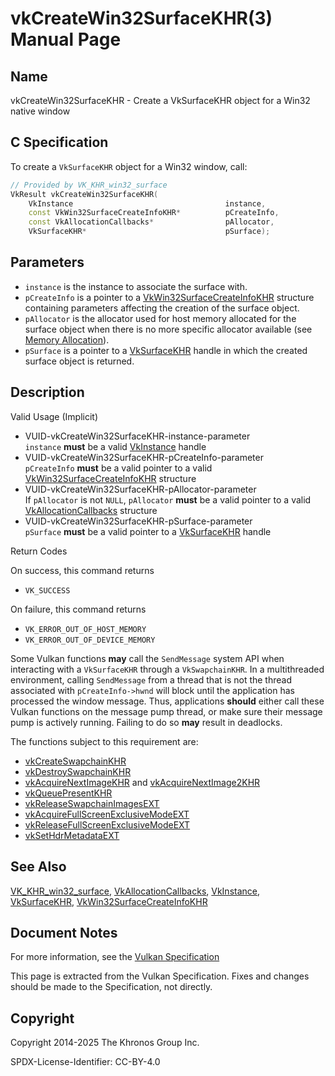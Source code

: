 # vkCreateWin32SurfaceKHR(3) Manual Page

## Name

vkCreateWin32SurfaceKHR - Create a VkSurfaceKHR object for a Win32 native window



## [](#_c_specification)C Specification

To create a `VkSurfaceKHR` object for a Win32 window, call:

```c++
// Provided by VK_KHR_win32_surface
VkResult vkCreateWin32SurfaceKHR(
    VkInstance                                  instance,
    const VkWin32SurfaceCreateInfoKHR*          pCreateInfo,
    const VkAllocationCallbacks*                pAllocator,
    VkSurfaceKHR*                               pSurface);
```

## [](#_parameters)Parameters

- `instance` is the instance to associate the surface with.
- `pCreateInfo` is a pointer to a [VkWin32SurfaceCreateInfoKHR](https://registry.khronos.org/vulkan/specs/latest/man/html/VkWin32SurfaceCreateInfoKHR.html) structure containing parameters affecting the creation of the surface object.
- `pAllocator` is the allocator used for host memory allocated for the surface object when there is no more specific allocator available (see [Memory Allocation](https://registry.khronos.org/vulkan/specs/latest/html/vkspec.html#memory-allocation)).
- `pSurface` is a pointer to a [VkSurfaceKHR](https://registry.khronos.org/vulkan/specs/latest/man/html/VkSurfaceKHR.html) handle in which the created surface object is returned.

## [](#_description)Description

Valid Usage (Implicit)

- [](#VUID-vkCreateWin32SurfaceKHR-instance-parameter)VUID-vkCreateWin32SurfaceKHR-instance-parameter  
  `instance` **must** be a valid [VkInstance](https://registry.khronos.org/vulkan/specs/latest/man/html/VkInstance.html) handle
- [](#VUID-vkCreateWin32SurfaceKHR-pCreateInfo-parameter)VUID-vkCreateWin32SurfaceKHR-pCreateInfo-parameter  
  `pCreateInfo` **must** be a valid pointer to a valid [VkWin32SurfaceCreateInfoKHR](https://registry.khronos.org/vulkan/specs/latest/man/html/VkWin32SurfaceCreateInfoKHR.html) structure
- [](#VUID-vkCreateWin32SurfaceKHR-pAllocator-parameter)VUID-vkCreateWin32SurfaceKHR-pAllocator-parameter  
  If `pAllocator` is not `NULL`, `pAllocator` **must** be a valid pointer to a valid [VkAllocationCallbacks](https://registry.khronos.org/vulkan/specs/latest/man/html/VkAllocationCallbacks.html) structure
- [](#VUID-vkCreateWin32SurfaceKHR-pSurface-parameter)VUID-vkCreateWin32SurfaceKHR-pSurface-parameter  
  `pSurface` **must** be a valid pointer to a [VkSurfaceKHR](https://registry.khronos.org/vulkan/specs/latest/man/html/VkSurfaceKHR.html) handle

Return Codes

On success, this command returns

- `VK_SUCCESS`

On failure, this command returns

- `VK_ERROR_OUT_OF_HOST_MEMORY`
- `VK_ERROR_OUT_OF_DEVICE_MEMORY`

Some Vulkan functions **may** call the `SendMessage` system API when interacting with a `VkSurfaceKHR` through a `VkSwapchainKHR`. In a multithreaded environment, calling `SendMessage` from a thread that is not the thread associated with `pCreateInfo->hwnd` will block until the application has processed the window message. Thus, applications **should** either call these Vulkan functions on the message pump thread, or make sure their message pump is actively running. Failing to do so **may** result in deadlocks.

The functions subject to this requirement are:

- [vkCreateSwapchainKHR](https://registry.khronos.org/vulkan/specs/latest/man/html/vkCreateSwapchainKHR.html)
- [vkDestroySwapchainKHR](https://registry.khronos.org/vulkan/specs/latest/man/html/vkDestroySwapchainKHR.html)
- [vkAcquireNextImageKHR](https://registry.khronos.org/vulkan/specs/latest/man/html/vkAcquireNextImageKHR.html) and [vkAcquireNextImage2KHR](https://registry.khronos.org/vulkan/specs/latest/man/html/vkAcquireNextImage2KHR.html)
- [vkQueuePresentKHR](https://registry.khronos.org/vulkan/specs/latest/man/html/vkQueuePresentKHR.html)
- [vkReleaseSwapchainImagesEXT](https://registry.khronos.org/vulkan/specs/latest/man/html/vkReleaseSwapchainImagesEXT.html)
- [vkAcquireFullScreenExclusiveModeEXT](https://registry.khronos.org/vulkan/specs/latest/man/html/vkAcquireFullScreenExclusiveModeEXT.html)
- [vkReleaseFullScreenExclusiveModeEXT](https://registry.khronos.org/vulkan/specs/latest/man/html/vkReleaseFullScreenExclusiveModeEXT.html)
- [vkSetHdrMetadataEXT](https://registry.khronos.org/vulkan/specs/latest/man/html/vkSetHdrMetadataEXT.html)

## [](#_see_also)See Also

[VK\_KHR\_win32\_surface](https://registry.khronos.org/vulkan/specs/latest/man/html/VK_KHR_win32_surface.html), [VkAllocationCallbacks](https://registry.khronos.org/vulkan/specs/latest/man/html/VkAllocationCallbacks.html), [VkInstance](https://registry.khronos.org/vulkan/specs/latest/man/html/VkInstance.html), [VkSurfaceKHR](https://registry.khronos.org/vulkan/specs/latest/man/html/VkSurfaceKHR.html), [VkWin32SurfaceCreateInfoKHR](https://registry.khronos.org/vulkan/specs/latest/man/html/VkWin32SurfaceCreateInfoKHR.html)

## [](#_document_notes)Document Notes

For more information, see the [Vulkan Specification](https://registry.khronos.org/vulkan/specs/latest/html/vkspec.html#vkCreateWin32SurfaceKHR)

This page is extracted from the Vulkan Specification. Fixes and changes should be made to the Specification, not directly.

## [](#_copyright)Copyright

Copyright 2014-2025 The Khronos Group Inc.

SPDX-License-Identifier: CC-BY-4.0